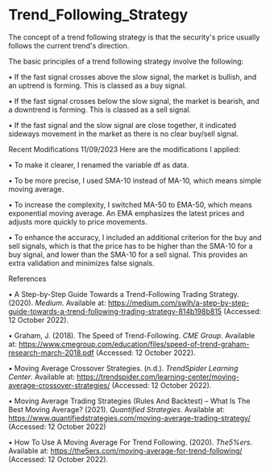 # Trend_Following_Strategy


The concept of a trend following strategy is that the security's price usually follows the current trend's direction.

The basic principles of a trend following strategy involve the following:

•	If the fast signal crosses above the slow signal, the market is bullish, and an uptrend is forming. This is classed as a buy signal.

•	If the fast signal crosses below the slow signal, the market is bearish, and a downtrend is forming. This is classed as a sell signal.

•	If the fast signal and the slow signal are close together, it indicated sideways movement in the market as there is no clear buy/sell signal.

Recent Modifications 11/09/2023
Here are the modifications I applied:

 •	To make it clearer, I renamed the variable df as data.
 
 •	 To be more precise, I used SMA-10 instead of MA-10, which means simple moving average.
 
 •	 To increase the complexity, I switched MA-50 to EMA-50, which means exponential moving average. An EMA emphasizes the latest prices and adjusts more quickly to price movements.
 
 •	 To enhance the accuracy, I included an additional criterion for the buy and sell signals, which is that the price has to be higher than the SMA-10 for a buy signal, and lower than the SMA-10 for a sell signal. This provides an extra validation and minimizes false signals.


References

•	A Step-by-Step Guide Towards a Trend-Following Trading Strategy. (2020). *Medium*. Available at: https://medium.com/swlh/a-step-by-step-guide-towards-a-trend-following-trading-strategy-814b198b815 (Accessed: 12 October 2022).

•	Graham, J. (2018). The Speed of Trend-Following. *CME Group*. Available at: https://www.cmegroup.com/education/files/speed-of-trend-graham-research-march-2018.pdf (Accessed: 12 October 2022).

•	Moving Average Crossover Strategies. (n.d.). *TrendSpider Learning Center*. Available at: https://trendspider.com/learning-center/moving-average-crossover-strategies/ (Accessed: 12 October 2022).

•	Moving Average Trading Strategies (Rules And Backtest) – What Is The Best Moving Average? (2021). *Quantified Strategies*. Available at: https://www.quantifiedstrategies.com/moving-average-trading-strategy/ (Accessed: 12 October 2022)

•	How To Use A Moving Average For Trend Following. (2020). *The5%ers*. Available at: https://the5ers.com/moving-average-for-trend-following/ (Accessed: 12 October 2022).

